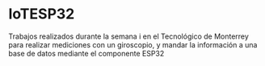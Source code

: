 # IoTESP32
Trabajos realizados durante la semana i en el Tecnológico de Monterrey para realizar mediciones con un giroscopio, y mandar la información a una base de datos mediante el componente ESP32
